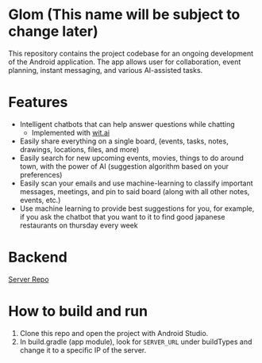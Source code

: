 # Glom (This name will be subject to change later)
This repository contains the project codebase for an ongoing development of the Android application. The app allows user for collaboration, event planning, instant messaging, and various AI-assisted tasks.

# Features
* Intelligent chatbots that can help answer questions while chatting
    * Implemented with [wit.ai](https://wit.ai/)
* Easily share everything on a single board, (events, tasks, notes, drawings, locations, files, and more)
* Easily search for new upcoming events, movies, things to do around town, with the power of AI (suggestion algorithm based on your preferences)
* Easily scan your emails and use machine-learning to classify important messages, meetings, and pin to said board (along with all other notes, events, etc.)
* Use machine learning to provide best suggestions for you, for example, if you ask the chatbot that you want to it to find good japanese restaurants on thursday every week

# Backend
[Server Repo](https://github.com/Yoshi3003/glom-server/)

# How to build and run
1. Clone this repo and open the project with Android Studio.
2. In build.gradle (app module), look for `SERVER_URL` under buildTypes and change it to a specific IP of the server.
